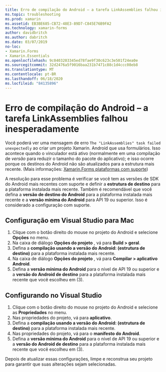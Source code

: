 ```yaml
---
title: Erro de compilação do Android – a tarefa LinkAssemblies falhou inesperadamente
ms.topic: troubleshooting
ms.prod: xamarin
ms.assetid: EB3BE685-CB72-48E3-89D7-C845E76B9FA2
ms.technology: xamarin-forms
author: davidbritch
ms.author: dabritch
ms.date: 03/07/2019
no-loc:
- Xamarin.Forms
- Xamarin.Essentials
ms.openlocfilehash: 9c0403203345ed78fae9f30c623c3e501f24ea0e
ms.sourcegitcommit: 32d2476a5f9016baa231b7471c88c1d4ccc08eb8
ms.translationtype: MT
ms.contentlocale: pt-BR
ms.lasthandoff: 06/18/2020
ms.locfileid: "84135896"
---
```

# <a name="android-build-error--the-linkassemblies-task-failed-unexpectedly"></a>Erro de compilação do Android – a tarefa LinkAssemblies falhou inesperadamente

Você poderá ver uma mensagem de erro `The "LinkAssemblies" task failed unexpectedly` ao criar um projeto Xamarin. Android que usa formulários. Isso acontece quando o vinculador está ativo (normalmente em uma compilação de *versão* para reduzir o tamanho do pacote do aplicativo); e isso ocorre porque os destinos do Android não são atualizados para a estrutura mais recente. (Mais informações: [ Xamarin.Forms plataformas com suporte](~/get-started/supported-platforms.md#android-platform-support))

A resolução para esse problema é verificar se você tem as versões de SDK do Android mais recentes com suporte e definir a **estrutura de destino** para a plataforma instalada mais recente. Também é recomendável que você defina a **versão de destino do Android** para a plataforma instalada mais recente e a **versão mínima do Android** para API 19 ou superior. Isso é considerado a configuração com suporte.

## <a name="setting-in-visual-studio-for-mac"></a>Configuração em Visual Studio para Mac

1. Clique com o botão direito do mouse no projeto do Android e selecione **Opções** no menu.
2. Na caixa de diálogo **Opções do projeto** , vá para **Build > geral**.
3. Defina a **compilação usando a versão do Android: (estrutura de destino)** para a plataforma instalada mais recente.
4. Na caixa de diálogo **Opções do projeto** , vá para **Compilar > aplicativo Android**.
5. Defina a **versão mínima do Android** para o nível de API 19 ou superior e a **versão do Android de destino** para a plataforma instalada mais recente que você escolheu em (3).

## <a name="setting-in-visual-studio"></a>Configurando no Visual Studio

1. Clique com o botão direito do mouse no projeto do Android e selecione as **Propriedades** no menu.
2. Nas propriedades do projeto, vá para **aplicativo**.
3. Defina a **compilação usando a versão do Android: (estrutura de destino)** para a plataforma instalada mais recente.
4. Nas propriedades do projeto, vá para o **manifesto do Android**.
5. Defina a **versão mínima do Android** para o nível de API 19 ou superior e a **versão do Android de destino** para a plataforma instalada mais recente que você escolheu em (3).

Depois de atualizar essas configurações, limpe e reconstrua seu projeto para garantir que suas alterações sejam selecionadas.
